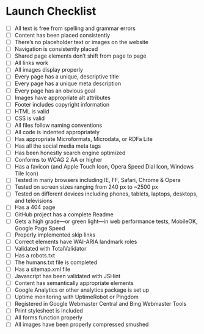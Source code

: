 # Launch Checklist

- [ ] All text is free from spelling and grammar errors
- [ ] Content has been placed consistently
- [ ] There’s no placeholder text or images on the website
- [ ] Navigation is consistently placed
- [ ] Shared page elements don’t shift from page to page
- [ ] All links work
- [ ] All images display properly
- [ ] Every page has a unique, descriptive title
- [ ] Every page has a unique meta description
- [ ] Every page has an obvious goal
- [ ] Images have appropriate alt attributes
- [ ] Footer includes copyright information
- [ ] HTML is valid
- [ ] CSS is valid
- [ ] All files follow naming conventions
- [ ] All code is indented appropriately
- [ ] Has appropriate Microformats, Microdata, or RDFa Lite
- [ ] Has all the social media meta tags
- [ ] Has been honestly search engine optimized
- [ ] Conforms to WCAG 2 AA or higher
- [ ] Has a favicon (and Apple Touch Icon, Opera Speed Dial Icon, Windows Tile Icon)
- [ ] Tested in many browsers including IE, FF, Safari, Chrome & Opera
- [ ] Tested on screen sizes ranging from 240 px to ~2500 px
- [ ] Tested on different devices including phones, tablets, laptops, desktops, and televisions
- [ ] Has a 404 page
- [ ] GitHub project has a complete Readme
- [ ] Gets a high grade—or green light—in web performance tests, MobileOK, Google Page Speed
- [ ] Properly implemented skip links
- [ ] Correct elements have WAI-ARIA landmark roles
- [ ] Validated with TotalValidator
- [ ] Has a robots.txt
- [ ] The humans.txt file is completed
- [ ] Has a sitemap.xml file
- [ ] Javascript has been validated with JSHint
- [ ] Content has semantically appropriate elements
- [ ] Google Analytics or other analytics package is set up
- [ ] Uptime monitoring with UptimeRobot or Pingdom
- [ ] Registered in Google Webmaster Central and Bing Webmaster Tools
- [ ] Print stylesheet is included
- [ ] All forms function properly
- [ ] All images have been properly compressed smushed
